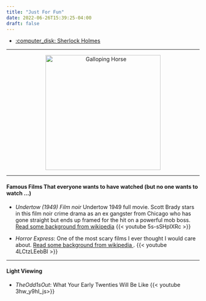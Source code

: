 ```yaml
---
title: "Just For Fun"
date: 2022-06-26T15:39:25-04:00
draft: false
---
```

+ [:computer_disk: Sherlock Holmes](/forfun/sherlockholmes/sherlockholmes)

---
<center>
<img src="/images/forfun/muybridge_race_horse_animated.gif" alt="Galloping Horse" style="width:300px;"/>
</center>


<!-- ![Galloping Horse](/images/forfun/muybridge_race_horse_animated.gif) -->

---

#### Famous Films That everyone wants to have watched (but no one wants to watch ...)

+ _Undertow (1949) Film noir_
Undertow 1949 full movie. Scott Brady stars in this film noir crime drama as an ex gangster from Chicago who has gone straight but ends up framed for the hit on a powerful mob boss.
[Read some background from wikipedia](https://en.wikipedia.org/wiki/Undertow_(1949_film))
{{< youtube 5s-sSHplXRc >}}


+ _Horror Express_: One of the most scary films I ever thought I would care about. [Read some background from wikipedia ](https://en.wikipedia.org/wiki/Horror_Express).
{{< youtube 4LCtzLEebBI >}}

---

#### Light Viewing

+ _TheOdd1sOut_: What Your Early Twenties Will Be Like
{{< youtube 3hw_y9hI_js>}}

